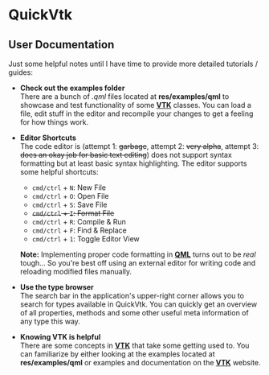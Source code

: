 QuickVtk
===
User Documentation
----

Just some helpful notes until I have time to provide more detailed tutorials / guides:

- **Check out the examples folder**   
	There are a bunch of *.qml* files located at **res/examples/qml** to showcase and test functionality of some **[VTK](http://www.vtk.org)** classes. You can load a file, edit stuff in the editor and recompile your changes to get a feeling for how things work.
	
- **Editor Shortcuts**    
	The code editor is (attempt 1: <del>garbage</del>, attempt 2: <del>very alpha</del>, attempt 3: <del>does an okay job for basic text editing</del>) does not support syntax formatting but at least basic syntax highlighting. The editor supports some helpful shortcuts:
	- `cmd/ctrl` + `N`: New File
	- `cmd/ctrl` + `O`: Open File
	- `cmd/ctrl` + `S`: Save File
	- <del>`cmd/ctrl` + `I`: Format File</del>
	- `cmd/ctrl` + `R`: Compile & Run
	- `cmd/ctrl` + `F`: Find & Replace
	- `cmd/ctrl` + `1`: Toggle Editor View

	**Note:** Implementing proper code formatting in **[QML](http://doc.qt.io/qt-5/qtqml-index.html)** turns out to be *real* tough... So you're best off using an external editor for writing code and reloading modified files manually.
	
- **Use the type browser**   
	The search bar in the application's upper-right corner allows you to search for types available in QuickVtk. You can quickly get an overview of all properties, methods and some other useful meta information of any type this way.

- **Knowing VTK is helpful**    
	There are some concepts in **[VTK](http://www.vtk.org)** that take some getting used to. You can familiarize by either looking at the examples located at **res/examples/qml** or examples and documentation on the **[VTK](http://www.vtk.org)** website.